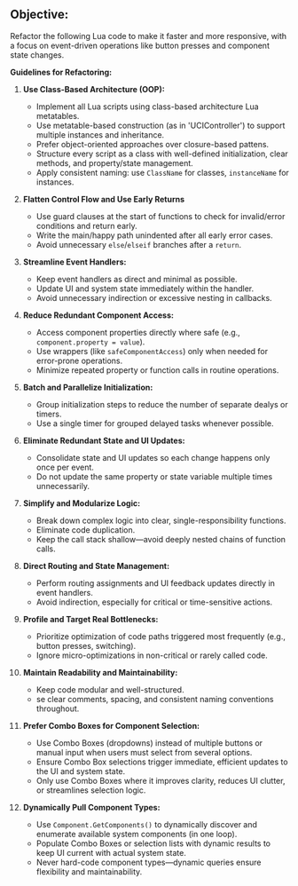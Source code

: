 ## **Objective:**

Refactor the following Lua code to make it faster and more responsive, with a focus on event-driven operations like button presses and component state changes.

**Guidelines for Refactoring:**

1. **Use Class-Based Architecture (OOP):**
    - Implement all Lua scripts using class-based architecture Lua metatables.
    - Use metatable-based construction (as in 'UCIController') to support multiple instances and inheritance.
    - Prefer object-oriented approaches over closure-based pattens.
    - Structure every script as a class with well-defined initialization, clear methods, and property/state management.
    - Apply consistent naming: use `ClassName` for classes, `instanceName` for instances.

2. **Flatten Control Flow and Use Early Returns**
	-	Use guard clauses at the start of functions to check for invalid/error conditions and return early.
	-	Write the main/happy path unindented after all early error cases.
	-	Avoid unnecessary `else`/`elseif` branches after a `return`.

3. **Streamline Event Handlers:**
    - Keep event handlers as direct and minimal as possible.
    - Update UI and system state immediately within the handler.
    - Avoid unnecessary indirection or excessive nesting in callbacks.

4. **Reduce Redundant Component Access:**
    - Access component properties directly where safe (e.g., `component.property = value`).
    - Use wrappers (like `safeComponentAccess`) only when needed for error-prone operations.
    - Minimize repeated property or function calls in routine operations.

5. **Batch and Parallelize Initialization:**
    - Group initialization steps to reduce the number of separate dealys or timers.
    - Use a single timer for grouped delayed tasks whenever possible.

6. **Eliminate Redundant State and UI Updates:**
    - Consolidate state and UI updates so each change happens only once per event.
    - Do not update the same property or state variable multiple times unnecessarily.

7. **Simplify and Modularize Logic:**
    - Break down complex logic into clear, single-responsibility functions.
    - Eliminate code duplication.
    - Keep the call stack shallow—avoid deeply nested chains of function calls.

8. **Direct Routing and State Management:**
    - Perform routing assignments and UI feedback updates directly in event handlers.
    - Avoid indirection, especially for critical or time-sensitive actions.

9. **Profile and Target Real Bottlenecks:**
    - Prioritize optimization of code paths triggered most frequently (e.g., button presses, switching).
    - Ignore micro-optimizations in non-critical or rarely called code.

10. **Maintain Readability and Maintainability:**
    - Keep code modular and well-structured.
    - se clear comments, spacing, and consistent naming conventions throughout.

11. **Prefer Combo Boxes for Component Selection:**
    - Use Combo Boxes (dropdowns) instead of multiple buttons or manual input when users must select from several options.
    - Ensure Combo Box selections trigger immediate, efficient updates to the UI and system state.
    - Only use Combo Boxes where it improves clarity, reduces UI clutter, or streamlines selection logic.

12. **Dynamically Pull Component Types:**
    - Use `Component.GetComponents()` to dynamically discover and enumerate available system components (in one loop).
    - Populate Combo Boxes or selection lists with dynamic results to keep UI current with actual system state.
    - Never hard-code component types—dynamic queries ensure flexibility and maintainability.